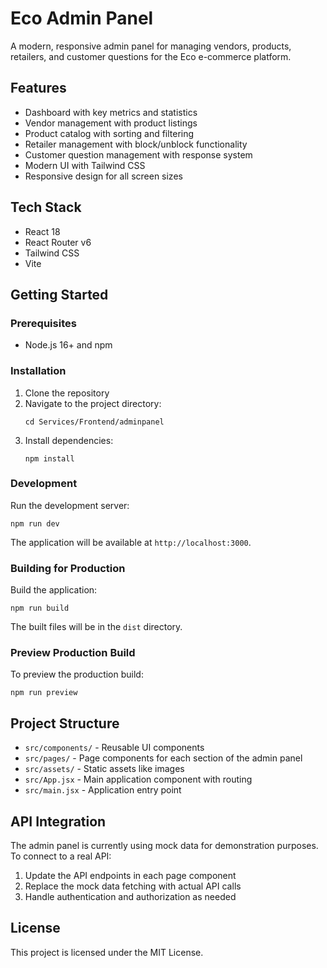 # Eco Admin Panel

A modern, responsive admin panel for managing vendors, products, retailers, and customer questions for the Eco e-commerce platform.

## Features

- Dashboard with key metrics and statistics
- Vendor management with product listings
- Product catalog with sorting and filtering
- Retailer management with block/unblock functionality
- Customer question management with response system
- Modern UI with Tailwind CSS
- Responsive design for all screen sizes

## Tech Stack

- React 18
- React Router v6
- Tailwind CSS
- Vite

## Getting Started

### Prerequisites

- Node.js 16+ and npm

### Installation

1. Clone the repository
2. Navigate to the project directory:
   ```
   cd Services/Frontend/adminpanel
   ```
3. Install dependencies:
   ```
   npm install
   ```

### Development

Run the development server:

```
npm run dev
```

The application will be available at `http://localhost:3000`.

### Building for Production

Build the application:

```
npm run build
```

The built files will be in the `dist` directory.

### Preview Production Build

To preview the production build:

```
npm run preview
```

## Project Structure

- `src/components/` - Reusable UI components
- `src/pages/` - Page components for each section of the admin panel
- `src/assets/` - Static assets like images
- `src/App.jsx` - Main application component with routing
- `src/main.jsx` - Application entry point

## API Integration

The admin panel is currently using mock data for demonstration purposes. To connect to a real API:

1. Update the API endpoints in each page component
2. Replace the mock data fetching with actual API calls
3. Handle authentication and authorization as needed

## License

This project is licensed under the MIT License. 